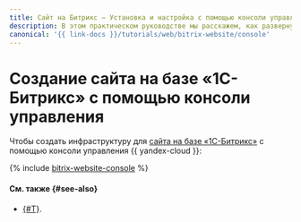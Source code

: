 ```yaml
---
title: Сайт на Битрикс – Установка и настройка с помощью консоли управления
description: В этом практическом руководстве мы расскажем, как развернуть и настроить сайт на Битрикс (Bitrix) в облаке с помощью консоли управления. 1С-Битрикс — это система управления сайтами и веб-проектами от компании 1С-Битрикс. С его помощью вы можете управлять структурой и содержимым вашего сайта, не обладая специальными знаниями программирования и верстки.
canonical: '{{ link-docs }}/tutorials/web/bitrix-website/console'
---
```


# Создание сайта на базе «1С-Битрикс» с помощью консоли управления

Чтобы создать инфраструктуру для [сайта на базе «1С-Битрикс»](index.md) c помощью консоли управления {{ yandex-cloud }}:

{% include [bitrix-website-console](../../../_tutorials/applied/bitrix-website-console.md) %}

#### См. также {#see-also}

* [{#T}](terraform.md).